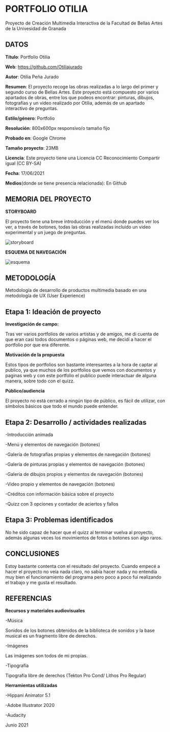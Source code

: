 # PORTFOLIO OTILIA

Proyecto de Creación Multimedia Interactiva de la Facultad de Bellas Artes de la Univesidad de Granada

## DATOS

**Título**: Portfolio Otilia


**Web**: https://github.com/Otiliajurado

**Autor**: Otilia Peña Jurado 

**Resumen**: El proyecto recoge las obras realizadas a lo largo del primer y segundo curso de Bellas Artes. Este proyecto está compuesto por varios apartados de obras, entre los que podeos encontrar: pinturas, dibujos, fotografías y un video realizado por Otilia, además de un apartado interactivo de preguntas.

**Estilo/género**: Portfolio

**Resolución**: 800x600px responsivo/o tamaño fijo

**Probado en**: Google Chrome

**Tamaño proyecto**: 23MB

**Licencia**:  Este proyecto tiene una Licencia CC Reconocimiento Compartir igual (CC BY-SA)

**Fecha**: 17/06/2021

**Medios**(donde se tiene presencia relacionada): En Github




## MEMORIA DEL PROYECTO

**STORYBOARD**

El proyecto tiene una breve introducción y el menú donde puedes ver los ver, a través de botones, todas las obras realizadas incluido un video experimental y un juego de preguntas.

![storyboard](https://raw.githubusercontent.com/Otiliajurado/Portfolio.Otilia/main/storyboard.jpg)

**ESQUEMA DE NAVEGACIÓN**


![esquema](https://raw.githubusercontent.com/Otiliajurado/Portfolio.Otilia/main/esquema.jpg)


## METODOLOGÍA

Metodología de desarrollo de productos multimedia basado en una metodología de UX (User Experience)

## Etapa 1: Ideación de proyecto

**Investigación de campo:**

Tras ver varios portfolios de varios artistas y de amigos, me di cuenta de que eran casi todos documentos o páginas web, me decidí a hacer el portfolio por que era diferente.

**Motivación de la propuesta**

Estos tipos de portfolios son bastante interesantes a la hora de captar al publico, ya que muchos de los portfolios que vemos con documentos y paginas web y con este portfolio el publico puede interactuar de alguna manera, sobre todo con el quizz.

**Público/audiencia**

El proyecto no está cerrado a ningún tipo de público, es fácil de utilizar, con símbolos básicos que todo el mundo puede entender.

## Etapa 2: Desarrollo / actividades realizadas


-Introducción animada

-Menú y elementos de navegación (botones)

-Galería de fotografías propias y elementos de navegación (botones)

-Galería de pinturas propias y elementos de navegación (botones) 

-Galería de dibujos propios y elementos de navegación (botones)

-Video propio y elementos de navegación (botones)

-Créditos con información básica sobre el proyecto

-Quizz con 3 opciones y contador de aciertos y fallos

## Etapa 3: Problemas identificados

No he sido capaz de hacer que el quizz al terminar vuelva al proyecto, además algunas veces los movimientos de fotos o botones son algo raros.


## CONCLUSIONES 

Estoy bastante contenta con el resultado del proyecto. Cuando empecé a hacer el proyecto no veía nada claro, no sabía hacer nada y no entendía muy bien el funcionamiento del programa pero poco a poco fui realizando el trabajo y me gusta el resultado.

## REFERENCIAS

**Recursos y materiales audiovisuales**

-Música

Sonidos de los botones obtenidos de la biblioteca de sonidos y la base musical es un fragmento libre de derechos.

-Imágenes 

Las imágenes son todos de mi propias.

-Tipografía

Tipografía libre de derechos (Tekton Pro Cond/ Lithos Pro Regular)

**Herramientas utilizadas**

-Hippani Animator 5.1

-Adobe Illustrator 2020

-Audacity




Junio 2021
